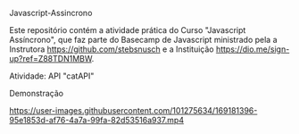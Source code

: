 Javascript-Assincrono

Este repositório contém a atividade prática do Curso "Javascript Assíncrono", que faz parte do Basecamp de Javascript ministrado pela a Instrutora https://github.com/stebsnusch e a Instituição https://dio.me/sign-up?ref=Z88TDN1MBW.

Atividade: API "catAPI"

Demonstração


https://user-images.githubusercontent.com/101275634/169181396-95e1853d-af76-4a7a-99fa-82d53516a937.mp4

